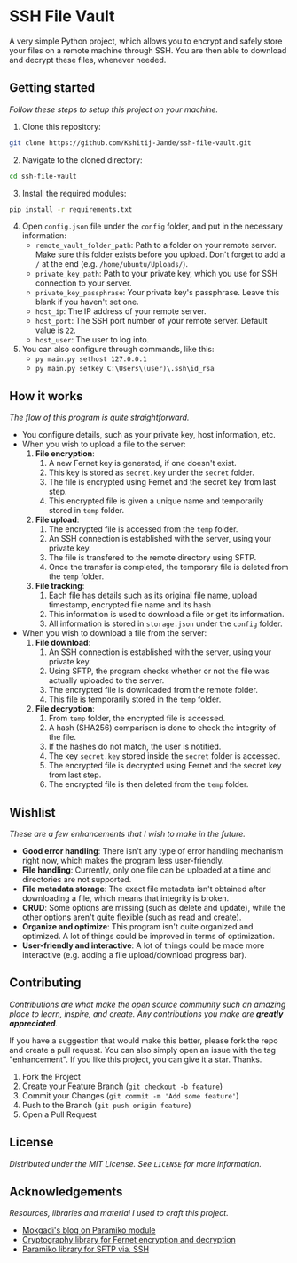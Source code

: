# SSH File Vault

A very simple Python project, which allows you to encrypt and safely store your files on a remote machine through SSH. You are then able to download and decrypt these files, whenever needed.


## Getting started
_Follow these steps to setup this project on your machine._

1. Clone this repository:
```sh
git clone https://github.com/Kshitij-Jande/ssh-file-vault.git
```
2. Navigate to the cloned directory:
```sh
cd ssh-file-vault
```
3. Install the required modules:
```sh
pip install -r requirements.txt
```
4. Open `config.json` file under the `config` folder, and put in the necessary information:
    - `remote_vault_folder_path`: Path to a folder on your remote server. Make sure this folder exists before you upload. Don't forget to add a `/` at the end (e.g. `/home/ubuntu/Uploads/`).
    - `private_key_path`: Path to your private key, which you use for SSH connection to your server.
    - `private_key_passphrase`: Your private key's passphrase. Leave this blank if you haven't set one.
    - `host_ip`: The IP address of your remote server.
    - `host_port`: The SSH port number of your remote server. Default value is `22`.
    - `host_user`: The user to log into.
5. You can also configure through commands, like this:
    - `py main.py sethost 127.0.0.1`
    - `py main.py setkey C:\Users\(user)\.ssh\id_rsa`


## How it works
_The flow of this program is quite straightforward._

- You configure details, such as your private key, host information, etc.
- When you wish to upload a file to the server:
    1. **File encryption**:
        1. A new Fernet key is generated, if one doesn't exist.
        2. This key is stored as `secret.key` under the `secret` folder.
        3. The file is encrypted using Fernet and the secret key from last step.
        4. This encrypted file is given a unique name and temporarily stored in `temp` folder.
    2. **File upload**:
        1. The encrypted file is accessed from the `temp` folder.
        2. An SSH connection is established with the server, using your private key.
        3. The file is transfered to the remote directory using SFTP.
        4. Once the transfer is completed, the temporary file is deleted from the `temp` folder.
    3. **File tracking**:
        1. Each file has details such as its original file name, upload timestamp, encrypted file name and its hash
        2. This information is used to download a file or get its information.
        3. All information is stored in `storage.json` under the `config` folder.
- When you wish to download a file from the server:
    1. **File download**:
        1. An SSH connection is established with the server, using your private key.
        2. Using SFTP, the program checks whether or not the file was actually uploaded to the server.
        3. The encrypted file is downloaded from the remote folder.
        4. This file is temporarily stored in the `temp` folder.
    2. **File decryption**:
        1. From `temp` folder, the encrypted file is accessed.
        2. A hash (SHA256) comparison is done to check the integrity of the file.
        3. If the hashes do not match, the user is notified.
        2. The key `secret.key` stored inside the `secret` folder is accessed.
        3. The encrypted file is decrypted using Fernet and the secret key from last step.
        4. The encrypted file is then deleted from the `temp` folder.


## Wishlist
_These are a few enhancements that I wish to make in the future._

- **Good error handling**: There isn't any type of error handling mechanism right now, which makes the program less user-friendly.
- **File handling**: Currently, only one file can be uploaded at a time and directories are not supported.
- **File metadata storage**: The exact file metadata isn't obtained after downloading a file, which means that integrity is broken.
- **CRUD**: Some options are missing (such as delete and update), while the other options aren't quite flexible (such as read and create).
- **Organize and optimize**: This program isn't quite organized and optimized. A lot of things could be improved in terms of optimization.
- **User-friendly and interactive**: A lot of things could be made more interactive (e.g. adding a file upload/download progress bar).


## Contributing
_Contributions are what make the open source community such an amazing place to learn, inspire, and create. Any contributions you make are **greatly appreciated**._

If you have a suggestion that would make this better, please fork the repo and create a pull request. You can also simply open an issue with the tag "enhancement".
If you like this project, you can give it a star. Thanks.

1. Fork the Project
2. Create your Feature Branch (`git checkout -b feature`)
3. Commit your Changes (`git commit -m 'Add some feature'`)
4. Push to the Branch (`git push origin feature`)
5. Open a Pull Request


## License
_Distributed under the MIT License. See `LICENSE` for more information._


## Acknowledgements
_Resources, libraries and material I used to craft this project._

- [Mokgadi's blog on Paramiko module](https://medium.com/@keagileageek/paramiko-how-to-ssh-and-file-transfers-with-python-75766179de73)
- [Cryptography library for Fernet encryption and decryption](https://github.com/pyca/cryptography)
- [Paramiko library for SFTP via. SSH](https://github.com/paramiko/paramiko)